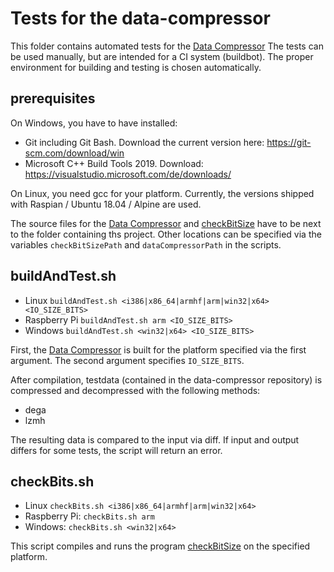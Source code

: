 # Tests for the data-compressor
This folder contains automated tests for the [Data Compressor](https://github.com/CenterForSecureEnergyInformatics/data-compressor)
The tests can be used manually, but are intended for a CI system (buildbot).
The proper environment for building and testing is chosen automatically.

## prerequisites
On Windows, you have to have installed:
- Git including Git Bash. Download the current version here: https://git-scm.com/download/win
- Microsoft C++ Build Tools 2019. Download: https://visualstudio.microsoft.com/de/downloads/

On Linux, you need gcc for your platform.
Currently, the versions shipped with Raspian / Ubuntu 18.04 / Alpine are used.

The source files for the [Data Compressor](https://github.com/CenterForSecureEnergyInformatics/data-compressor) and [checkBitSize](../checkBitSize) have to be next to the folder containing ths project.
Other locations can be specified via the variables `checkBitSizePath` and `dataCompressorPath` in the scripts.

## buildAndTest.sh

- Linux `buildAndTest.sh <i386|x86_64|armhf|arm|win32|x64> <IO_SIZE_BITS>`
- Raspberry Pi `buildAndTest.sh arm <IO_SIZE_BITS>`
- Windows `buildAndTest.sh <win32|x64> <IO_SIZE_BITS>`

First, the [Data Compressor](https://github.com/CenterForSecureEnergyInformatics/data-compressor) is built for the platform specified via the first argument.
The second argument specifies `IO_SIZE_BITS`.

After compilation, testdata (contained in the data-compressor repository) is compressed and decompressed with the following methods:
- dega
- lzmh

The resulting data is compared to the input via diff.
If input and output differs for some tests, the script will return an error.

## checkBits.sh
- Linux `checkBits.sh <i386|x86_64|armhf|arm|win32|x64>`
- Raspberry Pi: `checkBits.sh arm`
- Windows: `checkBits.sh <win32|x64>`

This script compiles and runs the program [checkBitSize](../checkBitSize) on the specified platform.
